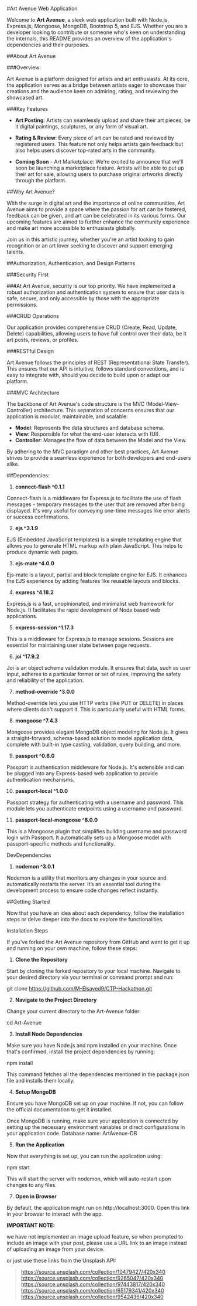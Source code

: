 #Art Avenue Web Application

Welcome to **Art Avenue**, a sleek web application built with Node.js, Express.js, Mongoose, MongoDB, Bootstrap 5, and EJS. Whether you are a developer looking to contribute or someone who's keen on understanding the internals, this README provides an overview of the application's dependencies and their purposes.

##About Art Avenue

###Overview:

Art Avenue is a platform designed for artists and art enthusiasts. At its core, the application serves as a bridge between artists eager to showcase their creations and the audience keen on admiring, rating, and reviewing the showcased art.

###Key Features

- **Art Posting**: Artists can seamlessly upload and share their art pieces, be it digital paintings, sculptures, or any form of visual art.

- **Rating & Review**: Every piece of art can be rated and reviewed by registered users. This feature not only helps artists gain feedback but also helps users discover top-rated arts in the community.

- **Coming Soon** - Art Marketplace: We're excited to announce that we'll soon be launching a marketplace feature. Artists will be able to put up their art for sale, allowing users to purchase original artworks directly through the platform.

##Why Art Avenue?

With the surge in digital art and the importance of online communities, Art Avenue aims to provide a space where the passion for art can be fostered, feedback can be given, and art can be celebrated in its various forms. Our upcoming features are aimed to further enhance the community experience and make art more accessible to enthusiasts globally.

Join us in this artistic journey, whether you're an artist looking to gain recognition or an art lover seeking to discover and support emerging talents.

##Authorization, Authentication, and Design Patterns

###Security First

###At Art Avenue, security is our top priority. We have implemented a robust authorization and authentication system to ensure that user data is safe, secure, and only accessible by those with the appropriate permissions.

###CRUD Operations

Our application provides comprehensive CRUD (Create, Read, Update, Delete) capabilities, allowing users to have full control over their data, be it art posts, reviews, or profiles.

###RESTful Design

Art Avenue follows the principles of REST (Representational State Transfer). This ensures that our API is intuitive, follows standard conventions, and is easy to integrate with, should you decide to build upon or adapt our platform.

###MVC Architecture

The backbone of Art Avenue's code structure is the MVC (Model-View-Controller) architecture. This separation of concerns ensures that our application is modular, maintainable, and scalable:

- **Model**: Represents the data structures and database schema.
- **View**: Responsible for what the end-user interacts with (UI).
- **Controller**: Manages the flow of data between the Model and the View.

By adhering to the MVC paradigm and other best practices, Art Avenue strives to provide a seamless experience for both developers and end-users alike.

##Dependencies:

1. **connect-flash ^0.1.1**

Connect-flash is a middleware for Express.js to facilitate the use of flash messages - temporary messages to the user that are removed after being displayed. It's very useful for conveying one-time messages like error alerts or success confirmations.

2. **ejs ^3.1.9**

EJS (Embedded JavaScript templates) is a simple templating engine that allows you to generate HTML markup with plain JavaScript. This helps to produce dynamic web pages.

3. **ejs-mate ^4.0.0**

Ejs-mate is a layout, partial and block template engine for EJS. It enhances the EJS experience by adding features like reusable layouts and blocks.

4. **express ^4.18.2**

Express.js is a fast, unopinionated, and minimalist web framework for Node.js. It facilitates the rapid development of Node based web applications.

5. **express-session ^1.17.3**

This is a middleware for Express.js to manage sessions. Sessions are essential for maintaining user state between page requests.

6. **joi ^17.9.2**

Joi is an object schema validation module. It ensures that data, such as user input, adheres to a particular format or set of rules, improving the safety and reliability of the application.

7. **method-override ^3.0.0**

Method-override lets you use HTTP verbs (like PUT or DELETE) in places where clients don't support it. This is particularly useful with HTML forms.

8. **mongoose ^7.4.3**

Mongoose provides elegant MongoDB object modeling for Node.js. It gives a straight-forward, schema-based solution to model application data, complete with built-in type casting, validation, query building, and more.

9. **passport ^0.6.0**

Passport is authentication middleware for Node.js. It's extensible and can be plugged into any Express-based web application to provide authentication mechanisms.

10. **passport-local ^1.0.0**

Passport strategy for authenticating with a username and password. This module lets you authenticate endpoints using a username and password.

11. **passport-local-mongoose ^8.0.0**

This is a Mongoose plugin that simplifies building username and password login with Passport. It automatically sets up a Mongoose model with passport-specific methods and functionality.

DevDependencies

1. **nodemon ^3.0.1**

Nodemon is a utility that monitors any changes in your source and automatically restarts the server. It’s an essential tool during the development process to ensure code changes reflect instantly.

##Getting Started

Now that you have an idea about each dependency, follow the installation steps or delve deeper into the docs to explore the functionalities.

Installation Steps

If you've forked the Art Avenue repository from GitHub and want to get it up and running on your own machine, follow these steps:

1. **Clone the Repository**

Start by cloning the forked repository to your local machine. Navigate to your desired directory via your terminal or command prompt and run:

git clone https://github.com/M-Elsayed9/CTP-Hackathon.git

2. **Navigate to the Project Directory**

Change your current directory to the Art-Avenue folder:

cd Art-Avenue

3. **Install Node Dependencies**

Make sure you have Node.js and npm installed on your machine. Once that's confirmed, install the project dependencies by running:

npm install

This command fetches all the dependencies mentioned in the package.json file and installs them locally.

4. **Setup MongoDB**

Ensure you have MongoDB set up on your machine. If not, you can follow the official documentation to get it installed.

Once MongoDB is running, make sure your application is connected by setting up the necessary environment variables or direct configurations in your application code. Database name: ArtAvenue-DB


5. **Run the Application**

Now that everything is set up, you can run the application using:


npm start

This will start the server with nodemon, which will auto-restart upon changes to any files.

7. **Open in Browser**

By default, the application might run on http://localhost:3000. Open this link in your browser to interact with the app.

**IMPORTANT NOTE:** 

we have not implemented an image upload feature, so when prompted to include an image with your post, please use a URL link to an image instead of uploading an image from your device.

or just use these links from the Unsplash API:
>https://source.unsplash.com/collection/10479427/420x340
>https://source.unsplash.com/collection/9265047/420x340
>https://source.unsplash.com/collection/97443817/420x340
>https://source.unsplash.com/collection/65179341/420x340
>https://source.unsplash.com/collection/9542436/420x340